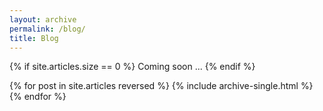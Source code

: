 ```yaml
---
layout: archive
permalink: /blog/
title: Blog
---
```


{% if site.articles.size == 0 %}
Coming soon ...
{% endif %}


{% for post in site.articles reversed %}
  {% include archive-single.html %}
{% endfor %}
